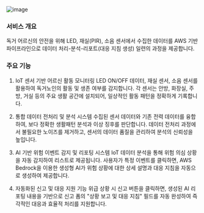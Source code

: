 ![image](https://github.com/user-attachments/assets/4f6555a7-a3a5-47c5-9fe5-eb91446e99fa)


### 서비스 개요
독거 어르신의 안전을 위해 LED, 재실(PIR), 소음 센서에서 수집한 데이터를
AWS 기반 파이프라인으로 데이터 처리-분석-리포트(대응 지침 생성) 일련의 과정을 제공합니다.

### 주요 기능

1. IoT 센서 기반 어르신 활동 모니터링
 LED ON/OFF 데이터, 재실 센서, 소음 센서를 활용하여 독거노인의 활동 및 생존 여부를 감지합니다.
 각 센서는 안방, 화장실, 주방, 거실 등의 주요 생활 공간에 설치되어, 일상적인 활동 패턴을 정확하게 기록합니다.

2. 통합 데이터 전처리 및 분석 시스템
 수집된 센서 데이터와 기존 전력 데이터를 융합하여, 보다 정확한 생활패턴 분석과 이상 징후를 판단합니다.
 데이터 전처리 과정에서 불필요한 노이즈를 제거하고, 센서의 데이터 품질을 관리하여 분석의 신뢰성을 높입니다.

3. AI 기반 위험 이벤트 감지 및 리포팅 시스템
 IoT 데이터 분석을 통해 위험 의심 상황을 자동 감지하여 리스트로 제공됩니다.
 사용자가 특정 이벤트를 클릭하면, AWS Bedrock을 이용한 생성형 AI가 위험 상황에 대한 상세 설명과 대응 지침을 자동으로 생성하여 제공합니다.

4. 자동화된 신고 및 대응 지원 기능
 위급 상황 시 신고 버튼을 클릭하면, 생성된 AI 리포팅 내용을 기반으로 신고 폼의 "상황 보고 및 대응 지침" 필드를 자동 완성하여 즉각적인 대응과 효율적 처리를 지원합니다.

